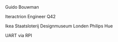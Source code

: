 Guido Bouwman

Iteractrion Engineer Q42

Ikea
Staatsloterij
Designmuseum Londen
Philips Hue

UART via RPI
